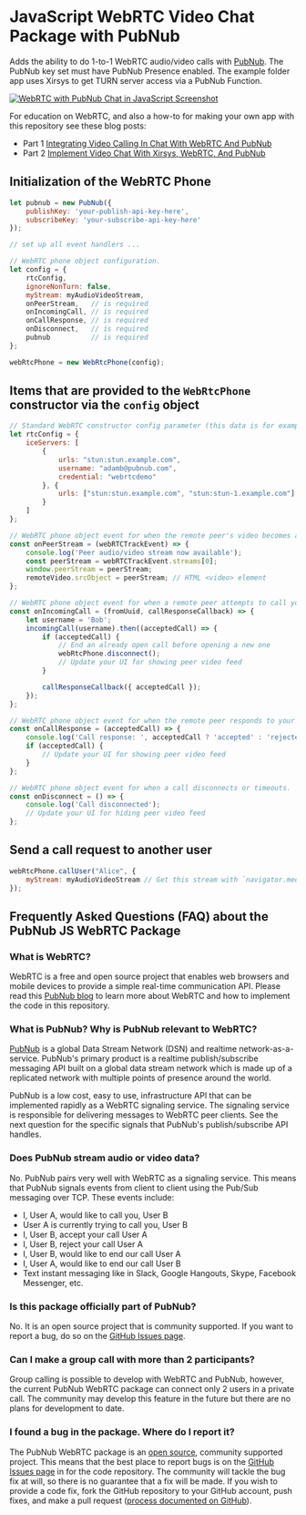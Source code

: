 # JavaScript WebRTC Video Chat Package with PubNub

Adds the ability to do 1-to-1 WebRTC audio/video calls with [PubNub](https://www.pubnub.com/?devrel_gh=pubnub-js-webrtc). The PubNub key set must have PubNub Presence enabled. The example folder app uses Xirsys to get TURN server access via a PubNub Function.

[![WebRTC with PubNub Chat in JavaScript Screenshot](https://i.imgur.com/X0YULf5.png)](https://adambavosa.com/pubnub-js-webrtc/example/)

For education on WebRTC, and also a how-to for making your own app with this repository see these blog posts:
- Part 1 [Integrating Video Calling In Chat With WebRTC And PubNub](https://www.pubnub.com/blog/integrating-video-calling-in-chat-with-webrtc-and-pubnub/?devrel_gh=pubnub-js-webrtc)
- Part 2 [Implement Video Chat With Xirsys, WebRTC, And PubNub](https://www.pubnub.com/blog/xirsys-webrtc-and-pubnub-video-chat/?devrel_gh=pubnub-js-webrtc)

## Initialization of the WebRTC Phone
```js
let pubnub = new PubNub({
    publishKey: 'your-publish-api-key-here',
    subscribeKey: 'your-subscribe-api-key-here'
});

// set up all event handlers ...

// WebRTC phone object configuration.
let config = {
    rtcConfig,
    ignoreNonTurn: false,
    myStream: myAudioVideoStream,
    onPeerStream,   // is required
    onIncomingCall, // is required
    onCallResponse, // is required
    onDisconnect,   // is required
    pubnub          // is required
};

webRtcPhone = new WebRtcPhone(config);
```

## Items that are provided to the `WebRtcPhone` constructor via the `config` object
```js
// Standard WebRTC constructor config parameter (this data is for example purposes and will not work)
let rtcConfig = {
    iceServers: [
        {
            urls: "stun:stun.example.com",
            username: "adamb@pubnub.com", 
            credential: "webrtcdemo"
        }, {
            urls: ["stun:stun.example.com", "stun:stun-1.example.com"]
        }
    ]
};

// WebRTC phone object event for when the remote peer's video becomes available.
const onPeerStream = (webRTCTrackEvent) => {
    console.log('Peer audio/video stream now available');
    const peerStream = webRTCTrackEvent.streams[0];
    window.peerStream = peerStream;
    remoteVideo.srcObject = peerStream; // HTML <video> element
};

// WebRTC phone object event for when a remote peer attempts to call you.
const onIncomingCall = (fromUuid, callResponseCallback) => {
    let username = 'Bob';
    incomingCall(username).then((acceptedCall) => {
        if (acceptedCall) {
            // End an already open call before opening a new one
            webRtcPhone.disconnect();
            // Update your UI for showing peer video feed
        }

        callResponseCallback({ acceptedCall });
    });
};

// WebRTC phone object event for when the remote peer responds to your call request.
const onCallResponse = (acceptedCall) => {
    console.log('Call response: ', acceptedCall ? 'accepted' : 'rejected');
    if (acceptedCall) {
        // Update your UI for showing peer video feed
    }
};

// WebRTC phone object event for when a call disconnects or timeouts.
const onDisconnect = () => {
    console.log('Call disconnected');
    // Update your UI for hiding peer video feed
};
```

## Send a call request to another user
```js
webRtcPhone.callUser("Alice", {
    myStream: myAudioVideoStream // Get this stream with `navigator.mediaDevices.getUserMedia()`
});
```

## Frequently Asked Questions (FAQ) about the PubNub JS WebRTC Package

### What is WebRTC?
WebRTC is a free and open source project that enables web browsers and mobile devices to provide a simple real-time communication API. Please read this [PubNub blog](https://www.pubnub.com/blog/integrating-video-calling-in-chat-with-webrtc-and-pubnub/?devrel_gh=pubnub-js-webrtc) to learn more about WebRTC and how to implement the code in this repository.

### What is PubNub? Why is PubNub relevant to WebRTC?
[PubNub](https://www.pubnub.com/?devrel_gh=pubnub-js-webrtc) is a global Data Stream Network (DSN) and realtime network-as-a-service. PubNub's primary product is a realtime publish/subscribe messaging API built on a global data stream network which is made up of a replicated network with multiple points of presence around the world.

PubNub is a low cost, easy to use, infrastructure API that can be implemented rapidly as a WebRTC signaling service. The signaling service is responsible for delivering messages to WebRTC peer clients. See the next question for the specific signals that PubNub's publish/subscribe API handles.

### Does PubNub stream audio or video data?
No. PubNub pairs very well with WebRTC as a signaling service. This means that PubNub signals events from client to client using the Pub/Sub messaging over TCP. These events include:
- I, User A, would like to call you, User B
- User A is currently trying to call you, User B
- I, User B, accept your call User A
- I, User B, reject your call User A
- I, User B, would like to end our call User A
- I, User A, would like to end our call User B
- Text instant messaging like in Slack, Google Hangouts, Skype, Facebook Messenger, etc.

### Is this package officially part of PubNub?
No. It is an open source project that is community supported. If you want to report a bug, do so on the [GitHub Issues page](https://github.com/ajb413/pubnub-js-webrtc/issues).

### Can I make a group call with more than 2 participants?
Group calling is possible to develop with WebRTC and PubNub, however, the current PubNub WebRTC package can connect only 2 users in a private call. The community may develop this feature in the future but there are no plans for development to date.

### I found a bug in the package. Where do I report it?
The PubNub WebRTC package is an [open source](https://github.com/ajb413/pubnub-js-webrtc/blob/master/LICENSE), community supported project. This means that the best place to report bugs is on the [GitHub Issues page](https://github.com/ajb413/pubnub-js-webrtc/issues) in for the code repository. The community will tackle the bug fix at will, so there is no guarantee that a fix will be made. If you wish to provide a code fix, fork the GitHub repository to your GitHub account, push fixes, and make a pull request ([process documented on GitHub](https://help.github.com/articles/creating-a-pull-request-from-a-fork/)).
